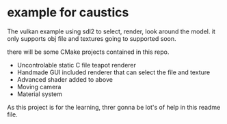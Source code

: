 # example for caustics

The vulkan example using sdl2 to select, render, look around the model.
it only supports obj file and textures going to supported soon.

there will be some CMake projects contained in this repo.

- Uncontrolable static C file teapot renderer
- Handmade GUI included renderer that can select the file and texture
- Advanced shader added to above
- Moving camera
- Material system

As this project is for the learning, threr gonna be lot's of help in this readme file.


